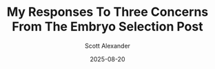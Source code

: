 ---
layout: podcast
title: "My Responses To Three Concerns From The Embryo Selection Post"
author: Scott Alexander
description: https://www.astralcodexten.com/p/my-responses-to-three-concerns-from
date: 2025-08-20
length: 4615345
duration: 1154
guid: my-responses-to-three-concerns-from
---